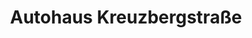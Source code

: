 ---
title: "Autohaus Kreuzbergstraße"
url: /dessau-rosslau/autohaus-kreuzbergstrasse/
shop: Autohaus
---